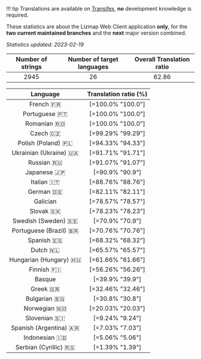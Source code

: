 <!--
DO NOT EDIT THIS FILE DIRECTLY.
It is generated automatically by transifex_stats.py in the scripts folder.
-->

!!! tip
    Translations are available on [Transifex](https://www.transifex.com/3liz-1/lizmap-locales/), **no** development
    knowledge is required.

These statistics are about the Lizmap Web Client application **only**, for the **two current
maintained branches** and the **next** major version combined.

*Statistics updated: 2023-02-19*

| Number of strings | Number of target languages | Overall Translation ratio |
|:-:|:-:|:-:|
2945|26|62.86

| Language | Translation ratio (%) |
|:-:|:-:|
French 🇫🇷 |[=100.0% "100.0"]|
Portuguese 🇵🇹 |[=100.0% "100.0"]|
Romanian 🇷🇴 |[=100.0% "100.0"]|
Czech 🇨🇿 |[=99.29% "99.29"]|
Polish (Poland) 🇵🇱 |[=94.33% "94.33"]|
Ukrainian (Ukraine) 🇺🇦 |[=91.71% "91.71"]|
Russian 🇷🇺 |[=91.07% "91.07"]|
Japanese 🇯🇵 |[=90.9% "90.9"]|
Italian 🇮🇹 |[=88.76% "88.76"]|
German 🇩🇪 |[=82.11% "82.11"]|
Galician  |[=78.57% "78.57"]|
Slovak 🇸🇰 |[=78.23% "78.23"]|
Swedish (Sweden) 🇸🇪 |[=70.9% "70.9"]|
Portuguese (Brazil) 🇧🇷 |[=70.76% "70.76"]|
Spanish 🇪🇸 |[=68.32% "68.32"]|
Dutch 🇳🇱 |[=65.57% "65.57"]|
Hungarian (Hungary) 🇭🇺 |[=61.66% "61.66"]|
Finnish 🇫🇮 |[=56.26% "56.26"]|
Basque  |[=39.9% "39.9"]|
Greek 🇬🇷 |[=32.46% "32.46"]|
Bulgarian 🇧🇬 |[=30.8% "30.8"]|
Norwegian 🇳🇴 |[=20.03% "20.03"]|
Slovenian 🇸🇮 |[=9.24% "9.24"]|
Spanish (Argentina) 🇦🇷 |[=7.03% "7.03"]|
Indonesian 🇮🇩 |[=5.06% "5.06"]|
Serbian (Cyrillic) 🇷🇸 |[=1.39% "1.39"]|
